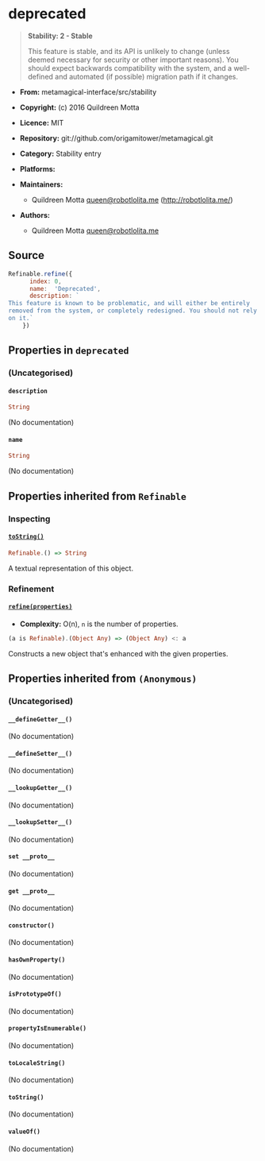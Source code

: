 

# deprecated





> 
> **Stability: 2 - Stable**
> 
> This feature is stable, and its API is unlikely to change (unless deemed
> necessary for security or other important reasons). You should expect
> backwards compatibility with the system, and a well-defined and automated
> (if possible) migration path if it changes.
> 


  - **From:**
    metamagical-interface/src/stability
  - **Copyright:**
    (c) 2016 Quildreen Motta
  - **Licence:**
    MIT
  - **Repository:**
    git://github.com/origamitower/metamagical.git
  - **Category:**
    Stability entry
  - **Platforms:**
    
  - **Maintainers:**
      - Quildreen Motta <queen@robotlolita.me> (http://robotlolita.me/)
  - **Authors:**
      - Quildreen Motta <queen@robotlolita.me>





## Source


```javascript
Refinable.refine({
      index: 0,
      name:  'Deprecated',
      description: `
This feature is known to be problematic, and will either be entirely
removed from the system, or completely redesigned. You should not rely
on it.`
    })
```




## Properties in `deprecated`




### (Uncategorised)




#### `description`



```haskell
String
```

(No documentation)



#### `name`



```haskell
String
```

(No documentation)






## Properties inherited from `Refinable`




### Inspecting




#### [`toString()`](../../../refinable/toString)



```haskell
Refinable.() => String
```

A textual representation of this object.





### Refinement




#### [`refine(properties)`](../../../refinable/refine)

  - **Complexity:**
    O(n), `n` is the number of properties.

```haskell
(a is Refinable).(Object Any) => (Object Any) <: a
```

Constructs a new object that's enhanced with the given properties.






## Properties inherited from `(Anonymous)`




### (Uncategorised)




#### `__defineGetter__()`



(No documentation)



#### `__defineSetter__()`



(No documentation)



#### `__lookupGetter__()`



(No documentation)



#### `__lookupSetter__()`



(No documentation)



#### `set __proto__`



(No documentation)



#### `get __proto__`



(No documentation)



#### `constructor()`



(No documentation)



#### `hasOwnProperty()`



(No documentation)



#### `isPrototypeOf()`



(No documentation)



#### `propertyIsEnumerable()`



(No documentation)



#### `toLocaleString()`



(No documentation)



#### `toString()`



(No documentation)



#### `valueOf()`



(No documentation)








